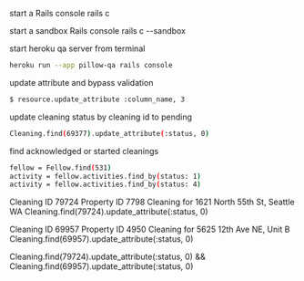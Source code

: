start a Rails console
rails c

start a sandbox Rails console
rails c --sandbox

start heroku qa server from terminal
```bash
heroku run --app pillow-qa rails console
```

update attribute and bypass validation
```bash
$ resource.update_attribute :column_name, 3
```

update cleaning status by cleaning id to pending
```bash
Cleaning.find(69377).update_attribute(:status, 0)
```

find acknowledged or started cleanings
```bash
fellow = Fellow.find(531)
activity = fellow.activities.find_by(status: 1)
activity = fellow.activities.find_by(status: 4)
```

Cleaning ID 79724
Property ID 7798
Cleaning for 1621 North 55th St, Seattle WA
Cleaning.find(79724).update_attribute(:status, 0)

Cleaning ID 69957
Property ID 4950
Cleaning for 5625 12th Ave NE, Unit B
Cleaning.find(69957).update_attribute(:status, 0)

Cleaning.find(79724).update_attribute(:status, 0) && Cleaning.find(69957).update_attribute(:status, 0)
